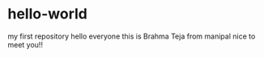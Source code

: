 # hello-world
my first repository
hello everyone this is Brahma Teja from manipal  nice to meet you!!
